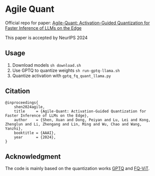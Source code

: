 # Agile Quant

Official repo for paper: [Agile-Quant: Activation-Guided Quantization for Faster Inference of LLMs on the Edge](https://arxiv.org/abs/2312.05693)

This paper is accepted by NeurIPS 2024


## Usage
1. Download models `sh download.sh`
2. Use GPTQ to quantize weights `sh run-gptq-llama.sh`
3. Quantize activation with `gptq_fq_quant_llama.py`

## Citation
```
@inproceedings{
    shen2024agile,
    title     = {Agile-Quant: Activation-Guided Quantization for Faster Inference of LLMs on the Edge},
    author    = {Shen, Xuan and Dong, Peiyan and Lu, Lei and Kong, Zhenglun and Li, Zhengang and Lin, Ming and Wu, Chao and Wang, Yanzhi},
    booktitle = {AAAI},
    year      = {2024},
}
```

## Acknowledgment
The code is mainly based on the quantization works [GPTQ](https://github.com/IST-DASLab/gptq) and [FQ-ViT](https://github.com/megvii-research/FQ-ViT).

